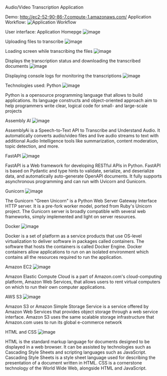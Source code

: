 
Audio/Video Transcription Application

Demo: http://ec2-52-90-86-7.compute-1.amazonaws.com/
Application Workflow:
![Application Workflow](https://user-images.githubusercontent.com/98326079/158756626-43794496-4039-4815-8935-4616c25ce206.png)

User interface:
Application Homepge
  ![image](https://user-images.githubusercontent.com/98326079/158756745-9a14a189-dd93-4e8c-a4f3-4ca7c3759eb5.png)

Uploading files to transcribe
 ![image](https://user-images.githubusercontent.com/98326079/158756782-02ff893e-6356-4049-a166-db02ce8bfe0e.png)

Loading screen while transcribing the files
![image](https://user-images.githubusercontent.com/98326079/158756816-81bd3c54-ca46-4373-ae81-a62672777215.png)

 
Displays the transcription status and downloading the transcribed documents
 ![image](https://user-images.githubusercontent.com/98326079/158756839-7506b66f-4afb-414d-85e0-02a50c9128bc.png)

Displaying console logs for monitoring the transcriptions
 ![image](https://user-images.githubusercontent.com/98326079/158756861-4d5cbb3d-4d5e-471b-919d-0b27827a26c1.png)


Technologies used: 
Python
 ![image](https://user-images.githubusercontent.com/98326079/158756888-e97b6821-ed24-48df-83ea-d2a3f873bfa1.png)

Python is a opensource programming language that allows to build applications. Its language constructs and object-oriented approach aim to help programmers write clear, logical code for small- and large-scale projects

Assembly AI
 ![image](https://user-images.githubusercontent.com/98326079/158756907-a2e32446-d7eb-475b-b755-7c9313178f10.png)

AssemblyAi is a Speech-to-Text API to Transcribe and Understand Audio. It automatically converts audio/video files and live audio streams to text with additional Audio Intelligence tools like summarization, content moderation, topic detection, and more.

FastAPI
 ![image](https://user-images.githubusercontent.com/98326079/158756929-49ac2ff2-6a81-42d2-a705-e4ffdb6ed34f.png)

FastAPI is a Web framework for developing RESTful APIs in Python. FastAPI is based on Pydantic and type hints to validate, serialize, and deserialize data, and automatically auto-generate OpenAPI documents. It fully supports asynchronous programming and can run with Uvicorn and Gunicorn.

Gunicorn
 ![image](https://user-images.githubusercontent.com/98326079/158756949-c0f2a5ce-40f4-4e88-8820-90a6e119f641.png)

The Gunicorn "Green Unicorn" is a Python Web Server Gateway Interface HTTP server. It is a pre-fork worker model, ported from Ruby's Unicorn project. The Gunicorn server is broadly compatible with several web frameworks, simply implemented and light on server resources.

Docker
 ![image](https://user-images.githubusercontent.com/98326079/158756971-d5e31dcd-a87b-4dcc-ad07-b76788b3e2e9.png)

Docker is a set of platform as a service products that use OS-level virtualization to deliver software in packages called containers. The software that hosts the containers is called Docker Engine. Docker containers allow applications to run on an isolated environment which contains all the resources required to run the application.

Amazon EC2 
 ![image](https://user-images.githubusercontent.com/98326079/158756992-ce3a1d4e-7b4b-4bb9-a5e0-db86944843fb.png)

Amazon Elastic Compute Cloud is a part of Amazon.com's cloud-computing platform, Amazon Web Services, that allows users to rent virtual computers on which to run their own computer applications.

AWS S3
 ![image](https://user-images.githubusercontent.com/98326079/158757021-51ff2fa2-a07b-4ecf-b16a-f2dbb6f49ac7.png)

Amazon S3 or Amazon Simple Storage Service is a service offered by Amazon Web Services that provides object storage through a web service interface. Amazon S3 uses the same scalable storage infrastructure that Amazon.com uses to run its global e-commerce network

HTML and CSS
 ![image](https://user-images.githubusercontent.com/98326079/158757058-140cd422-ffca-46b2-a0e3-565a8fb5c65b.png)

HTML is the standard markup language for documents designed to be displayed in a web browser. It can be assisted by technologies such as Cascading Style Sheets and scripting languages such as JavaScript. Cascading Style Sheets is a style sheet language used for describing the presentation of a document written in HTML. CSS is a cornerstone technology of the World Wide Web, alongside HTML and JavaScript. 
